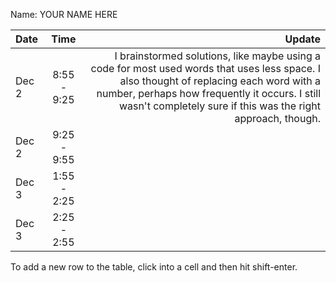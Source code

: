 Name: YOUR NAME HERE

| Date  |    Time     |                                                                                                                                                                                                                                                    Update |
|:------|:-----------:|----------------------------------------------------------------------------------------------------------------------------------------------------------------------------------------------------------------------------------------------------------:|
| Dec 2 | 8:55 - 9:25 | I brainstormed solutions, like maybe using a code for most used words that uses less space. I also thought of replacing each word with a number, perhaps how frequently it occurs. I still wasn't completely sure if this was the right approach, though. |
| Dec 2 | 9:25 - 9:55 |                                                                                                                                                                                                                                                           |
| Dec 3 | 1:55 - 2:25 |                                                                                                                                                                                                                                                           |
| Dec 3 | 2:25 - 2:55 |                                                                                                                                                                                                                                                           |


To add a new row to the table, click into a cell and then hit shift-enter.